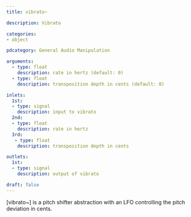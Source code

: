 ```yaml
---
title: vibrato~

description: Vibrato

categories:
- object

pdcategory: General Audio Manipulation

arguments:
  - type: float
    description: rate in hertz (default: 0)
  - type: float
    description: transposition depth in cents (default: 0)

inlets:
  1st:
  - type: signal
    description: input to vibrato
  2nd:
  - type: float
    description: rate in hertz
  3rd:
   - type: float
    description: transposition depth in cents

outlets:
  1st:
  - type: signal
    description: output of vibrato

draft: false
---
```


[vibrato~] is a pitch shifter abstraction with an LFO controlling the pitch deviation in cents.
